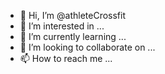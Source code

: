 - 👋 Hi, I’m @athleteCrossfit
- 👀 I’m interested in ...
- 🌱 I’m currently learning ...
- 💞️ I’m looking to collaborate on ...
- 📫 How to reach me ...

<!---
athleteCrossfit/athleteCrossfit is a ✨ special ✨ repository because its `README.md` (this file) appears on your GitHub profile.
You can click the Preview link to take a look at your changes.
--->
